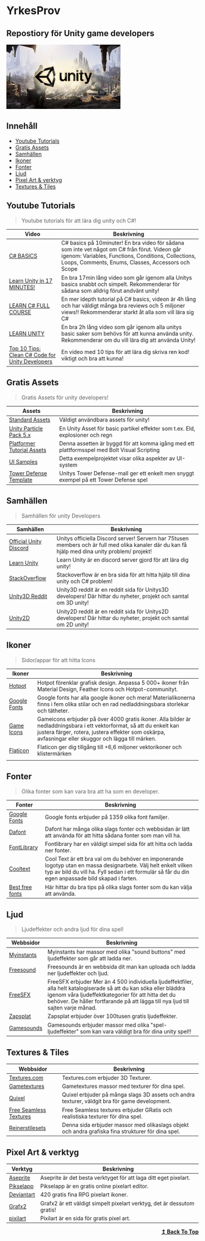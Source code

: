 # YrkesProv
## Repostiory för Unity game developers

![Repository Banner](HeaderImage.jfif)

## Innehåll

- [Youtube Tutorials](#Youtube-tutorials)
- [Gratis Assets](#Gratis-assets)
- [Samhällen](#Samhällen)
- [Ikoner](#Ikoner)
- [Fonter](#Fonter)
- [Ljud](#Ljud)
- [Pixel Art & verktyg](#Pixel-Art--verktyg)
- [Textures & Tiles](#Textures--tiles)


## Youtube Tutorials

>Youtube tutorials för att lära dig unity och C#!


| Video  | Beskrivning |
| ------------- | ------------- |
| [C# BASICS](https://youtu.be/IFayQioG71A) | C# basics på 10minuter! En bra video för sådana som inte vet något om C# från förut. Videon går igenom: Variables, Functions, Conditions, Collections, Loops, Comments, Enums, Classes, Accessors och Scope |
| [Learn Unity in 17 MINUTES!](https://youtu.be/E6A4WvsDeLE) |En bra 17min lång video som går igenom alla Unitys basics snabbt och simpelt. Rekommenderar för sådana som alldrig förut andvänt unity!
| [LEARN C# FULL COURSE](https://youtu.be/GhQdlIFylQ8)  | En mer idepth tutorial på C# basics, videon är 4h lång och har väldigt många bra reviews och 5 miljoner views!! Rekommenderar starkt åt alla som vill lära sig C#  |
| [LEARN UNITY](https://youtu.be/pwZpJzpE2lQ) |En bra 2h lång video som går igenom alla unitys basic saker som behövs för att kunna använda unity. Rekommenderar om du vill lära dig att använda Unity!
| [Top 10 Tips: Clean C# Code for Unity Developers](https://youtu.be/MBTtsVWcieE) |En video med 10 tips för att lära dig skriva ren kod! viktigt och bra att kunna!

## Gratis Assets

>Gratis Assets för unity developers!

| Assets  | Beskrivning |
| ------------- | ------------- |
|[Standard Assets](https://assetstore.unity.com/packages/essentials/asset-packs/standard-assets-for-unity-2018-4-32351#description) | Väldigt användbara assets för unity!
|[Unity Particle Pack 5.x](https://assetstore.unity.com/packages/essentials/asset-packs/unity-particle-pack-5-x-73777)| En Unity Asset för basic partikel effekter som t.ex. Eld, explosioner och regn
|[Platformer Tutorial Assets](https://assetstore.unity.com/packages/essentials/tutorial-projects/bolt-kit-platformer-tutorial-assets-168067)|Denna assetten är byggd för att komma igång med ett plattformsspel med Bolt Visual Scripting
|[UI Samples](https://assetstore.unity.com/packages/essentials/ui-samples-25468)| Detta exempelprojektet visar olika aspekter av UI-system
|[Tower Defense Template](https://assetstore.unity.com/packages/essentials/tutorial-projects/tower-defense-template-107692)|Unitys Tower Defense-mall ger ett enkelt men snyggt exempel på ett Tower Defense spel


## Samhällen
>Samhällen för unity Developers

| Samhällen  | Beskrivning |
| ------------- | ------------- |
|[Official Unity Discord](https://discord.com/invite/unity)| Unitys officiella Discord server! Servern har 75tusen members och är full med olika kanaler där du kan få hjälp med dina unity problem/ projekt!
|[Learn Unity](https://discord.com/invite/zryvRDtWCe)| Learn Unity är en discord server gjord för att lära dig unity!
|[StackOverflow](https://stackoverflow.com/)| Stackoverflow är en bra sida för att hitta hjälp till dina unity och C# problem!
|[Unity3D Reddit](https://www.reddit.com/r/Unity3D/)|Unity3D reddit är en reddit sida för Unitys3D developers! Där hittar du nyheter, projekt och samtal om 3D unity!
|[Unity2D](https://www.reddit.com/r/Unity2D/)|Unity2D reddit är en reddit sida för Unitys2D developers! Där hittar du nyheter, projekt och samtal om 2D unity!


## Ikoner
>Sidor/appar för att hitta Icons

| Ikoner  | Beskrivning |
| ------------- | ------------- |
|[Hotpot](https://hotpot.ai/free-icons)| Hotpot förenklar grafisk design. Anpassa 5 000+ ikoner från Material Design, Feather Icons och Hotpot-communityt.
|[Google Fonts](https://fonts.google.com/icons?selected=Material+Icons)|Google fonts har alla google ikoner och mera! Materialikonerna finns i fem olika stilar och en rad nedladdningsbara storlekar och tätheter.
|[Game Icons](https://game-icons.net/)| Gameicons erbjuder på över 4000 gratis ikoner. Alla bilder är nedladdningsbara i ett vektorformat, så att du enkelt kan justera färger, rotera, justera effekter som oskärpa, avfasningar eller skuggor och lägga till märken.
|[Flaticon](https://www.flaticon.com/)| Flaticon ger dig tillgång till +6,6 miljoner vektorikoner och klistermärken
|[]()|


## Fonter
>Olika fonter som kan vara bra att ha som en developer.

| Fonter  | Beskrivning |
| ------------- | ------------- |
|[Google Fonts](https://fonts.google.com/)| Google fonts erbjuder på 1359 olika font familjer.
|[Dafont](https://www.dafont.com/mtheme.php?id=8)| Dafont har många olika slags fonter och webbsidan är lätt att använda för att hitta sådana fonter som man vill ha.
|[FontLibrary](https://fontlibrary.org/)| Fontlibrary har en väldigt simpel sida för att hitta och ladda ner fonter.
|[Cooltext](https://cooltext.com/)| Cool Text är ett bra val om du behöver en imponerande logotyp utan en massa designarbete. Välj helt enkelt vilken typ av bild du vill ha. Fyll sedan i ett formulär så får du din egen anpassade bild skapad i farten. 
|[Best free fonts](https://muffingroup.com/blog/best-free-fonts/)| Här hittar du bra tips på olika slags fonter som du kan välja att använda.


## Ljud
>Ljudeffekter och andra ljud för dina spel!

| Webbsidor  | Beskrivning |
| ------------- | ------------- |
|[Myinstants](https://www.myinstants.com/instant/windows-error-noise-6671/)| Myinstants har massor med olika "sound buttons" med ljudeffekter som går att ladda ner.
|[Freesound](https://freesound.org/)|Freesounds är en webbsida dit man kan uploada och ladda ner ljudeffekter och ljud. 
|[FreeSFX](https://www.freesfx.co.uk/)|FreeSFX erbjuder Mer än 4 500 individuella ljudeffektfiler, alla helt katalogiserade så att du kan söka eller bläddra igenom våra ljudeffektkategorier för att hitta det du behöver. De håller fortfarande på att lägga till nya ljud till sajten varje månad.
|[Zapsplat](https://www.zapsplat.com/)| Zapsplat erbjuder över 100tusen gratis ljudeffekter.
|[Gamesounds](https://gamesounds.xyz/)| Gamesounds erbjuder massor med olika "spel-ljudeffekter" som kan vara väldigt bra för dina unity spel!!

## Textures & Tiles
| Webbsidor  | Beskrivning |
| ------------- | ------------- |
|[Textures.com](https://www.textures.com/)|Textures.com erbjuder 3D Texturer.
|[Gametextures](https://gametextures.com/shop?order=new&s=)|Gametextures massor med texturer för dina spel.
|[Quixel](https://quixel.com/megascans/home)| Quixel erbjuder på många slags 3D assets och andra texturer, väldgit bra för game development.
|[Free Seamless Textures](https://sites.google.com/site/freeseamlesstextures/home)| Free Seamless textures erbjuder GRatis och realistiska texturer för dina spel.
|[Reinerstilesets](https://www.reinerstilesets.de/graphics/texturen/bark/)| Denna sida erbjuder massor med olikaslags objekt och andra grafiska fina strukturer för dina spel.

## Pixel Art & verktyg
| Verktyg  | Beskrivning |
| ------------- | ------------- |
|[Aseprite](https://www.aseprite.org/)| Aseprite är det besta verktyget för att laga ditt eget pixelart.
|[Pikselapp](https://www.piskelapp.com/)| Pikselapp är en gratis online pixelart editor.
|[Deviantart](https://www.deviantart.com/7soul1/art/420-Pixel-Art-Icons-for-RPG-129892453)| 420 gratis fina RPG pixelart ikoner.
|[Grafx2](http://grafx2.chez.com/index.php?static3/downloads)| Grafx2 är ett väldigt simpelt pixelart verktyg, det är dessutom gratis!
|[pixilart](https://www.pixilart.com/)| Pixilart är en sida för gratis pixel art.

<div align="right">
    <b><a href="#Innehåll">↥ Back To Top</a></b>
</div>
